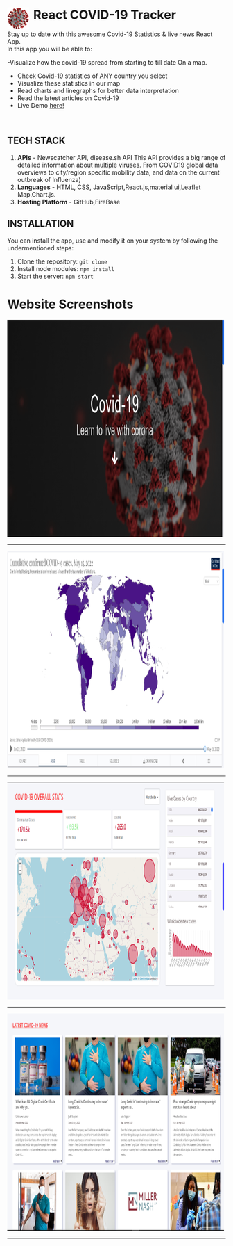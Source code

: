 # React COVID-19 Tracker <img align="left" alt="Covid" width="50px" src="https://github.com/ayushsrivastav0811/Covid-19-Tracker/blob/master/public/COVIDIcon.png" style="padding-right:10px; fill:black;" />
Stay up to date with this awesome Covid-19 Statistics & live news React App.  
In this app you will be able to:

-Visualize how the covid-19 spread from starting to till date On a map.
- Check Covid-19 statistics of ANY country you select
- Visualize these statistics in our map
- Read charts and linegraphs for better data interpretation
- Read the latest articles on Covid-19
- Live Demo [here!](https://covid-19-tracker-444f0.web.app/)
<br />

## TECH STACK 
1. **APIs** - Newscatcher API, disease.sh API This API provides a big range of detailed information about multiple viruses. From COVID19 global data overviews to city/region specific mobility data, and data on the current outbreak of Influenza)
2. **Languages** - HTML, CSS, JavaScript,React.js,material ui,Leaflet Map,Chart.js.
3. **Hosting Platform** - GitHub,FireBase

## INSTALLATION 
You can install the app, use and modify it on your system by following the undermentioned steps: 
1. Clone the repository: ```git clone ```
2. Install node modules: ```npm install```
3. Start the server: ```npm start```

# Website Screenshots


<img src="https://github.com/ayushsrivastav0811/Covid-19-Tracker/blob/master/public/sc1.png" width="500px" height="500px">
<hr>


<img src="https://github.com/ayushsrivastav0811/Covid-19-Tracker/blob/master/public/sc2.png" width="500px" height="500px">
<hr>
<img src="https://github.com/ayushsrivastav0811/Covid-19-Tracker/blob/master/public/sc3.png" width="500px" height="500px">
<hr>
<img src="https://github.com/ayushsrivastav0811/Covid-19-Tracker/blob/master/public/sc4.png" width="500px" height="500px">
<hr>

